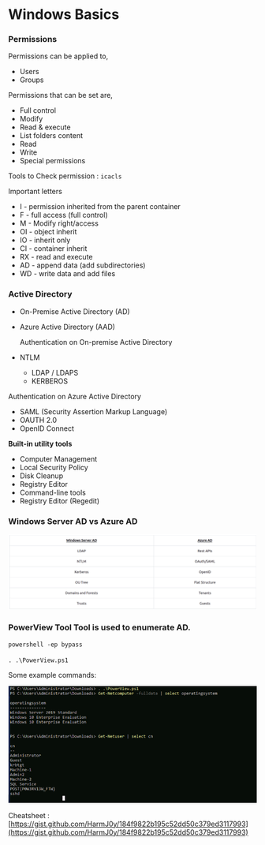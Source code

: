 # Windows Basics

### **Permissions**

Permissions can be applied to,

* Users
* Groups

Permissions that can be set are,

* Full control
* Modify
* Read & execute
* List folders content
* Read  
* Write
* Special permissions

Tools to Check permission : `icacls`

Important letters

* I - permission inherited from the parent container
* F - full access \(full control\)
* M - Modify right/access  
* OI - object inherit
* IO - inherit only  
* CI - container inherit
* RX - read and execute  
* AD - append data \(add subdirectories\)  
* WD - write data and add files

###  **Active Directory**

* On-Premise Active Directory \(AD\)
* Azure Active Directory \(AAD\)

  Authentication on On-premise Active Directory

* NTLM 
  * LDAP / LDAPS
  * KERBEROS

Authentication on Azure Active Directory

* SAML \(Security Assertion Markup Language\)
* OAUTH 2.0
* OpenID Connect

**Built-in utility tools**

* Computer Management
* Local Security Policy
* Disk Cleanup
* Registry Editor
* Command-line tools
* Registry Editor \(Regedit\)

### **Windows Server AD vs Azure AD**

![](.gitbook/assets/2.png)

### **PowerView Tool** Tool is used to enumerate AD.

```text
powershell -ep bypass

. .\PowerView.ps1
```

Some example commands: 

![](.gitbook/assets/2-1.png)

Cheatsheet : [https://gist.github.com/HarmJ0y/184f9822b195c52dd50c379ed3117993](https://gist.github.com/HarmJ0y/184f9822b195c52dd50c379ed3117993)


